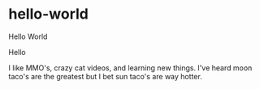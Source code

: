 # hello-world
Hello World

Hello 

I like MMO's, crazy cat videos, and learning new things. 
I've heard moon taco's are the greatest but I bet sun taco's are way hotter.
